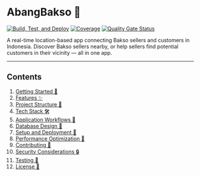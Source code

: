 # **AbangBakso 🍜**

[![Build, Test, and Deploy](https://github.com/Stradivary/bakso-app/actions/workflows/build.yml/badge.svg)](https://github.com/Stradivary/bakso-app/actions/workflows/build.yml)
[![Coverage](https://sonarcloud.io/api/project_badges/measure?project=Stradivary_bakso-app&metric=coverage)](https://sonarcloud.io/summary/new_code?id=Stradivary_bakso-app)
[![Quality Gate Status](https://sonarcloud.io/api/project_badges/measure?project=Stradivary_bakso-app&metric=alert_status)](https://sonarcloud.io/summary/new_code?id=Stradivary_bakso-app)

A real-time location-based app connecting Bakso sellers and customers in Indonesia. Discover Bakso sellers nearby, or help sellers find potential customers in their vicinity — all in one app.

---

## **Contents**

1. [Getting Started 🚀](/docs/getting-started.md)
2. [Features ✨](/docs/features.md)
3. [Project Structure 📁](/docs/project-structure.md)
4. [Tech Stack 🛠️](/docs/tech-stack.md)
5. [Application Workflows 📜](/docs/application-workflows.md)
6. [Database Design 💾](/docs/database-design.md)
7. [Setup and Deployment 🐳](/docs/setup-and-deployment.md)
8. [Performance Optimization 🚀](/docs/performance-optimization.md)
9. [Contributing 🤝](/docs/contributing.md)
10. [Security Considerations 🔒](/docs/security-considerations.md)
11. [Testing 🧪](/docs/testing.md) 
12. [License 📄](LICENSE)
